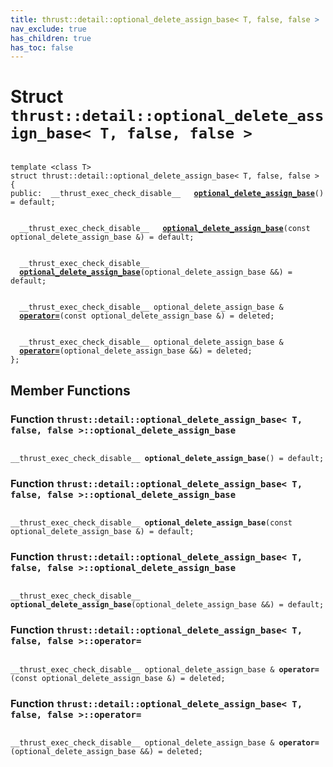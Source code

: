 ```yaml
---
title: thrust::detail::optional_delete_assign_base< T, false, false >
nav_exclude: true
has_children: true
has_toc: false
---
```


# Struct `thrust::detail::optional_delete_assign_base< T, false, false >`

<code class="doxybook">
<span>template &lt;class T&gt;</span>
<span>struct thrust::detail::optional&#95;delete&#95;assign&#95;base&lt; T, false, false &gt; {</span>
<span>public:</span><span>&nbsp;&nbsp;__thrust_exec_check_disable__ </span><span>&nbsp;&nbsp;<b><a href="{{ site.baseurl }}/api/classes/structthrust_1_1detail_1_1optional__delete__assign__base_3_01t_00_01false_00_01false_01_4.html#function-optional-delete-assign-base">optional&#95;delete&#95;assign&#95;base</a></b>() = default;</span>
<br>
<span>&nbsp;&nbsp;__thrust_exec_check_disable__ </span><span>&nbsp;&nbsp;<b><a href="{{ site.baseurl }}/api/classes/structthrust_1_1detail_1_1optional__delete__assign__base_3_01t_00_01false_00_01false_01_4.html#function-optional-delete-assign-base">optional&#95;delete&#95;assign&#95;base</a></b>(const optional_delete_assign_base &) = default;</span>
<br>
<span>&nbsp;&nbsp;__thrust_exec_check_disable__ </span><span>&nbsp;&nbsp;<b><a href="{{ site.baseurl }}/api/classes/structthrust_1_1detail_1_1optional__delete__assign__base_3_01t_00_01false_00_01false_01_4.html#function-optional-delete-assign-base">optional&#95;delete&#95;assign&#95;base</a></b>(optional_delete_assign_base &&) = default;</span>
<br>
<span>&nbsp;&nbsp;__thrust_exec_check_disable__ optional_delete_assign_base & </span><span>&nbsp;&nbsp;<b><a href="{{ site.baseurl }}/api/classes/structthrust_1_1detail_1_1optional__delete__assign__base_3_01t_00_01false_00_01false_01_4.html#function-operator=">operator=</a></b>(const optional_delete_assign_base &) = deleted;</span>
<br>
<span>&nbsp;&nbsp;__thrust_exec_check_disable__ optional_delete_assign_base & </span><span>&nbsp;&nbsp;<b><a href="{{ site.baseurl }}/api/classes/structthrust_1_1detail_1_1optional__delete__assign__base_3_01t_00_01false_00_01false_01_4.html#function-operator=">operator=</a></b>(optional_delete_assign_base &&) = deleted;</span>
<span>};</span>
</code>

## Member Functions

<h3 id="function-optional-delete-assign-base">
Function <code>thrust::detail::optional&#95;delete&#95;assign&#95;base&lt; T, false, false &gt;::optional&#95;delete&#95;assign&#95;base</code>
</h3>

<code class="doxybook">
<span>__thrust_exec_check_disable__ </span><span><b>optional_delete_assign_base</b>() = default;</span></code>
<h3 id="function-optional-delete-assign-base">
Function <code>thrust::detail::optional&#95;delete&#95;assign&#95;base&lt; T, false, false &gt;::optional&#95;delete&#95;assign&#95;base</code>
</h3>

<code class="doxybook">
<span>__thrust_exec_check_disable__ </span><span><b>optional_delete_assign_base</b>(const optional_delete_assign_base &) = default;</span></code>
<h3 id="function-optional-delete-assign-base">
Function <code>thrust::detail::optional&#95;delete&#95;assign&#95;base&lt; T, false, false &gt;::optional&#95;delete&#95;assign&#95;base</code>
</h3>

<code class="doxybook">
<span>__thrust_exec_check_disable__ </span><span><b>optional_delete_assign_base</b>(optional_delete_assign_base &&) = default;</span></code>
<h3 id="function-operator=">
Function <code>thrust::detail::optional&#95;delete&#95;assign&#95;base&lt; T, false, false &gt;::operator=</code>
</h3>

<code class="doxybook">
<span>__thrust_exec_check_disable__ optional_delete_assign_base & </span><span><b>operator=</b>(const optional_delete_assign_base &) = deleted;</span></code>
<h3 id="function-operator=">
Function <code>thrust::detail::optional&#95;delete&#95;assign&#95;base&lt; T, false, false &gt;::operator=</code>
</h3>

<code class="doxybook">
<span>__thrust_exec_check_disable__ optional_delete_assign_base & </span><span><b>operator=</b>(optional_delete_assign_base &&) = deleted;</span></code>

